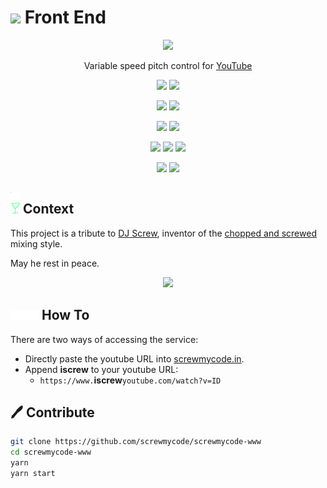 # <img width=25 src="https://raw.githubusercontent.com/screwmycode/screwmycode-www/master/src/components/icons/SCRW_KSET.svg"> Front End

<p align=center>
  <a href="https://screwmycode.in/"><img width=100 src="https://raw.githubusercontent.com/screwmycode/screwmycode-www/master/src/components/icons/SCRW_KSET.svg"></a>
</p>

<p align=center>
  Variable speed pitch control for <a href="https://www.youtube.com/">YouTube</a>
</p>

<p align=center>
  <a href="https://github.com/screwmycode/screwmycode-www"><img src="https://img.shields.io/github/stars/screwmycode/screwmycode-www?label=git"></a>
  <img src="https://img.shields.io/github/license/screwmycode/screwmycode-www">
</p>

<p align=center>
  <img src="https://img.shields.io/github/languages/count/screwmycode/screwmycode-www">
  <img src="https://img.shields.io/github/languages/top/screwmycode/screwmycode-www">
</p>

<p align=center>
  <img src="https://img.shields.io/github/v/release/screwmycode/screwmycode-www">
  <img src="https://api.codeclimate.com/v1/badges/43b9b1c5b6357b7a10fa/maintainability" />
</p>

<p align=center>
  <img src="https://img.shields.io/david/screwmycode/screwmycode-www">
  <img src="https://img.shields.io/david/dev/screwmycode/screwmycode-www">
  <img src="https://img.shields.io/snyk/vulnerabilities/github/screwmycode/screwmycode-www">
</p>

<p align=center>
  <img src="https://img.shields.io/badge/ci-github--actions-yellowgreen">
  <img src="https://img.shields.io/badge/cd-docker-yellowgreen">
</p>

## <img width="15px" src="src/components/icons/SCRW_CHAMP.svg" /> Context

This project is a tribute to [DJ Screw](https://en.wikipedia.org/wiki/DJ_Screw),
inventor of the
[chopped and screwed](https://en.wikipedia.org/wiki/Chopped_and_screwed) mixing style.

May he rest in peace.

<p align=center>
  <img src="https://upload.wikimedia.org/wikipedia/en/7/7d/DJ_Screw.jpeg">
</p>

## <img height=15 src="src/components/icons/SCRW_SHARE_TXT.svg" /> How To

There are two ways of accessing the service:

- Directly paste the youtube URL into [screwmycode.in](https://screwmycode.in/).
- Append **iscrew** to your youtube URL:
  - `https://www.`**iscrew**`youtube.com/watch?v=ID`

## 🖊 Contribute

```bash
git clone https://github.com/screwmycode/screwmycode-www
cd screwmycode-www
yarn
yarn start
```
